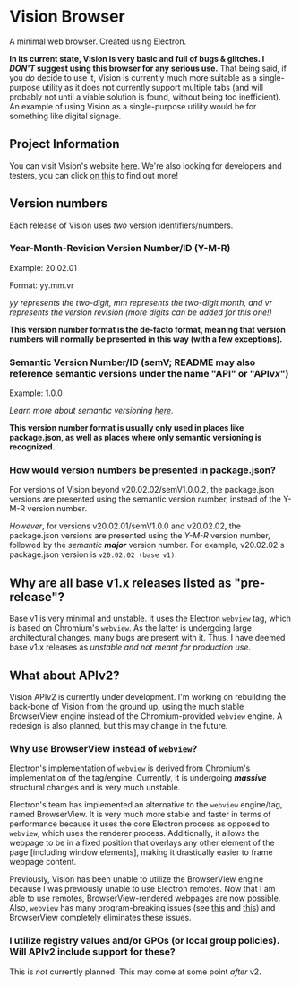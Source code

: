 # Vision Browser
A minimal web browser. Created using Electron.

**In its current state, Vision is very basic and full of bugs & glitches. I *DON'T* suggest using this browser for any serious use.** That being said, if you *do* decide to use it, Vision is currently much more suitable as a single-purpose utility as it does not currently support multiple tabs (and will probably not until a viable solution is found, without being too inefficient). An example of using Vision as a single-purpose utility would be for something like digital signage.

## Project Information
You can visit Vision's website [here](https://vision.saturdaynightdead.xyz). We're also looking for developers and testers, you can click [on this](https://vision.saturdaynightdead.xyz/future-testers-developers) to find out more!

## Version numbers
Each release of Vision uses *two* version identifiers/numbers.

### Year-Month-Revision Version Number/ID (Y-M-R)
Example: 20.02.01

Format: yy.mm.vr

*yy represents the two-digit, mm represents the two-digit month, and vr represents the version revision (more digits can be added for this one!)*

**This version number format is the de-facto format, meaning that version numbers will normally be presented in this way (with a few exceptions).**

### Semantic Version Number/ID (semV; README may also reference semantic versions under the name "API" or "APIv*x*")
Example: 1.0.0

*Learn more about semantic versioning [here](https://semver.org/).*

**This version number format is usually only used in places like package.json, as well as places where only semantic versioning is recognized.**

### How would version numbers be presented in package.json?
For versions of Vision beyond v20.02.02/semV1.0.0.2, the package.json versions are presented using the semantic version number, instead of the Y-M-R version number. 

*However*, for versions v20.02.01/semV1.0.0 and v20.02.02, the package.json versions are presented using the *Y-M-R* version number, followed by the *semantic* ___major___ version number. For example, v20.02.02's package.json version is ``v20.02.02 (base v1)``.

## Why are all base v1.x releases listed as "pre-release"?
Base v1 is very minimal and unstable. It uses the Electron ``webview`` tag, which is based on Chromium's ``webview``. As the latter is undergoing large architectural changes, many bugs are present with it. Thus, I have deemed base v1.x releases as *unstable and not meant for production use*.

## What about APIv2?
Vision APIv2 is currently under development. I'm working on rebuilding the back-bone of Vision from the ground up, using the much stable BrowserView engine instead of the Chromium-provided ``webview`` engine. A redesign is also planned, but this may change in the future.

### Why use BrowserView instead of ``webview``?
Electron's implementation of ``webview`` is derived from Chromium's implementation of the tag/engine. Currently, it is undergoing ***massive*** structural changes and is very much unstable.

Electron's team has implemented an alternative to the ``webview`` engine/tag, named BrowserView. It is very much more stable and faster in terms of performance because it uses the core Electron process as opposed to ``webview``, which uses the renderer process. Additionally, it allows the webpage to be in a fixed position that overlays any other element of the page [including window elements], making it drastically easier to frame webpage content.

Previously, Vision has been unable to utilize the BrowserView engine because I was previously unable to use Electron remotes. Now that I am able to use remotes, BrowserView-rendered webpages are now possible. Also, ``webview`` has many program-breaking issues (see [this](https://github.com/electron/electron/issues/8505) and [this](https://github.com/electron/electron/issues/6139)) and BrowserView completely eliminates these issues.  

### I utilize registry values and/or GPOs (or local group policies). Will APIv2 include support for these?
This is *not* currently planned. This may come at some point *after* v2.
